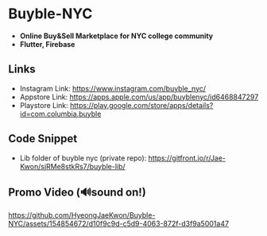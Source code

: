 # Buyble-NYC
- **Online Buy&Sell Marketplace for NYC college community**
- **Flutter, Firebase**

## Links
- Instagram Link: https://www.instagram.com/buyble_nyc/
- Appstore Link: https://apps.apple.com/us/app/buyblenyc/id6468847297
- Playstore Link: https://play.google.com/store/apps/details?id=com.columbia.buyble

## Code Snippet
- Lib folder of buyble nyc (private repo): https://gitfront.io/r/Jae-Kwon/sjRMe8stkRs7/buyble-lib/

## Promo Video (🔊sound on!)


https://github.com/HyeongJaeKwon/Buyble-NYC/assets/154854672/d10f9c9d-c5d9-4063-872f-d3f9a5001a47

